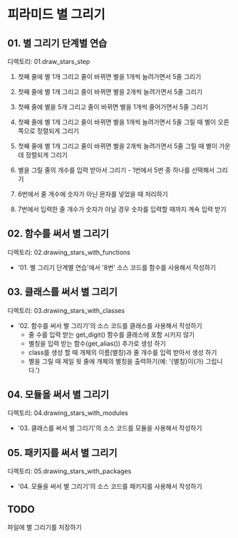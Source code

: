 # 피라미드 별 그리기

## 01. 별 그리기 단계별 연습

디렉토리: 01.draw_stars_step

1. 첫째 줄에 별 1개 그리고 줄이 바뀌면 별을 1개씩 늘려가면서 5줄 그리기

2. 첫째 줄에 별 1개 그리고 줄이 바뀌면 별을 2개씩 늘려가면서 5줄 그리기

3. 첫째 줄에 별을 5개 그리고 줄이 바뀌면 별을 1개씩 줄어가면서 5줄 그리기

4. 첫째 줄에 별 1개 그리고 줄이 바뀌면 별을 1개씩 늘려가면서 5줄 그릴 때 별이 오른쪽으로 정렬되게 그리기

5. 첫째 줄에 별 1개 그리고 줄이 바뀌면 별을 2개씩 늘려가면서 5줄 그릴 때 별이 가운데 정렬되게 그리기

6. 별을 그릴 줄의 개수를 입력 받아서 그리기 - 1번에서 5번 중 하나를 선택해서 그리기

7. 6번에서 줄 개수에 숫자가 아닌 문자를 넣었을 때 처리하기

8. 7번에서 입력한 줄 개수가 숫자가 아닐 경우 숫자를 입력할 때까지 계속 입력 받기

## 02. 함수를 써서 별 그리기

디렉토리: 02.drawing_stars_with_functions

- '01. 별 그리기 단계별 연습'에서 '8번' 소스 코드를 함수를 사용해서 작성하기

## 03. 클래스를 써서 별 그리기

디렉토리: 03.drawing_stars_with_classes

- '02. 함수를 써서 별 그리기'의 소스 코드를 클래스를 사용해서 작성하기
  - 줄 수를 입력 받는 get_digit() 함수를 클래스에 포함 시키지 않기
  - 별칭을 입력 받는 함수(get_alias()) 추가로 생성 하기
  - class를 생성 할 때 개체의 이름(별칭)과 줄 개수를 입력 받아서 생성 하기
  - 별을 그릴 때 제일 윗 줄에 개체의 별칭을 출력하기(예: '{별칭}이(가) 그립니다.')

## 04. 모듈을 써서 별 그리기

디렉토리: 04.drawing_stars_with_modules

- '03. 클래스를 써서 별 그리기'의 소스 코드를 모듈을 사용해서 작성하기

## 05. 패키지를 써서 별 그리기

디렉토리: 05.drawing_stars_with_packages

- '04. 모듈을 써서 별 그리기'의 소스 코드를 패키지를 사용해서 작성하기

## TODO

파일에 별 그리기를 저장하기
